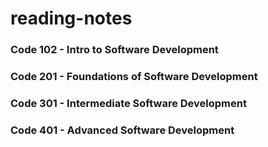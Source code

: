 # reading-notes


### Code 102 - Intro to Software Development

### Code 201 - Foundations of Software Development

### Code 301 - Intermediate Software Development

### Code 401 - Advanced Software Development